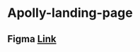 # Apolly-landing-page
<p> </p>

## Figma <a href="https://www.figma.com/file/fjH3nhgWnq6t0LuTSTmJ7i/App-Landing-Page-Template-%7C-Mobile-App-Landing-Page-(Community)?node-id=0%3A1&t=0bLyTKn00xo7h8Gz-0">Link</a>

